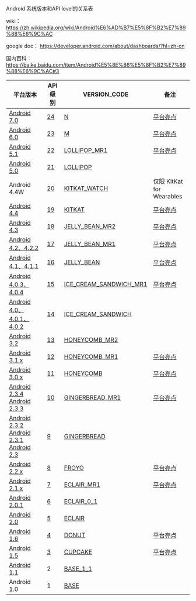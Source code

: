 Android 系统版本和API level的关系表

wiki： https://zh.wikipedia.org/wiki/Android%E6%AD%B7%E5%8F%B2%E7%89%88%E6%9C%AC

google doc： https://developer.android.com/about/dashboards/?hl=zh-cn

国内百科：https://baike.baidu.com/item/Android%E5%8E%86%E5%8F%B2%E7%89%88%E6%9C%AC#3


| 平台版本                                                     | API 级别                                                     | VERSION_CODE                                                 | 备注                                                         |
| ------------------------------------------------------------ | ------------------------------------------------------------ | ------------------------------------------------------------ | ------------------------------------------------------------ |
| [Android 7.0](https://developer.android.com/about/versions/nougat/android-7.0.html) | [24](https://developer.android.com/sdk/api_diff/24/changes.html) | [N](https://developer.android.com/reference/android/os/Build.VERSION_CODES.html#N) | [平台亮点](https://developer.android.com/about/versions/nougat/index.html) |
| [Android 6.0](https://developer.android.com/about/versions/marshmallow/android-6.0.html) | [23](https://developer.android.com/sdk/api_diff/23/changes.html) | [M](https://developer.android.com/reference/android/os/Build.VERSION_CODES.html#M) | [平台亮点](https://developer.android.com/about/versions/marshmallow/index.html) |
| [Android 5.1](https://developer.android.com/about/versions/android-5.1.html) | [22](https://developer.android.com/sdk/api_diff/22/changes.html) | [LOLLIPOP_MR1](https://developer.android.com/reference/android/os/Build.VERSION_CODES.html#LOLLIPOP_MR1) | [平台亮点](https://developer.android.com/about/versions/lollipop.html) |
| [Android 5.0](https://developer.android.com/about/versions/android-5.0.html) | [21](https://developer.android.com/sdk/api_diff/21/changes.html) | [LOLLIPOP](https://developer.android.com/reference/android/os/Build.VERSION_CODES.html#LOLLIPOP) |                                                              |
| Android 4.4W                                                 | [20](https://developer.android.com/sdk/api_diff/20/changes.html) | [KITKAT_WATCH](https://developer.android.com/reference/android/os/Build.VERSION_CODES.html#KITKAT_WATCH) | 仅限 KitKat for Wearables                                    |
| [Android 4.4](https://developer.android.com/about/versions/android-4.4.html) | [19](https://developer.android.com/sdk/api_diff/19/changes.html) | [KITKAT](https://developer.android.com/reference/android/os/Build.VERSION_CODES.html#KITKAT) | [平台亮点](https://developer.android.com/about/versions/kitkat.html) |
| [Android 4.3](https://developer.android.com/about/versions/android-4.3.html) | [18](https://developer.android.com/sdk/api_diff/18/changes.html) | [JELLY_BEAN_MR2](https://developer.android.com/reference/android/os/Build.VERSION_CODES.html#JELLY_BEAN_MR2) | [平台亮点](https://developer.android.com/about/versions/jelly-bean.html) |
| [Android 4.2、4.2.2](https://developer.android.com/about/versions/android-4.2.html) | [17](https://developer.android.com/sdk/api_diff/17/changes.html) | [JELLY_BEAN_MR1](https://developer.android.com/reference/android/os/Build.VERSION_CODES.html#JELLY_BEAN_MR1) | [平台亮点](https://developer.android.com/about/versions/jelly-bean.html#android-42) |
| [Android 4.1、4.1.1](https://developer.android.com/about/versions/android-4.1.html) | [16](https://developer.android.com/sdk/api_diff/16/changes.html) | [JELLY_BEAN](https://developer.android.com/reference/android/os/Build.VERSION_CODES.html#JELLY_BEAN) | [平台亮点](https://developer.android.com/about/versions/jelly-bean.html#android-41) |
| [Android 4.0.3、4.0.4](https://developer.android.com/about/versions/android-4.0.3.html) | [15](https://developer.android.com/sdk/api_diff/15/changes.html) | [ICE_CREAM_SANDWICH_MR1](https://developer.android.com/reference/android/os/Build.VERSION_CODES.html#ICE_CREAM_SANDWICH_MR1) | [平台亮点](https://developer.android.com/about/versions/android-4.0-highlights.html) |
| [Android 4.0、4.0.1、4.0.2](https://developer.android.com/about/versions/android-4.0.html) | [14](https://developer.android.com/sdk/api_diff/14/changes.html) | [ICE_CREAM_SANDWICH](https://developer.android.com/reference/android/os/Build.VERSION_CODES.html#ICE_CREAM_SANDWICH) |                                                              |
| [Android 3.2](https://developer.android.com/about/versions/android-3.2.html) | [13](https://developer.android.com/sdk/api_diff/13/changes.html) | [HONEYCOMB_MR2](https://developer.android.com/reference/android/os/Build.VERSION_CODES.html#HONEYCOMB_MR2) |                                                              |
| [Android 3.1.x](https://developer.android.com/about/versions/android-3.1.html) | [12](https://developer.android.com/sdk/api_diff/12/changes.html) | [HONEYCOMB_MR1](https://developer.android.com/reference/android/os/Build.VERSION_CODES.html#HONEYCOMB_MR1) | [平台亮点](https://developer.android.com/about/versions/android-3.1-highlights.html) |
| [Android 3.0.x](https://developer.android.com/about/versions/android-3.0.html) | [11](https://developer.android.com/sdk/api_diff/11/changes.html) | [HONEYCOMB](https://developer.android.com/reference/android/os/Build.VERSION_CODES.html#HONEYCOMB) | [平台亮点](https://developer.android.com/about/versions/android-3.0-highlights.html) |
| [Android 2.3.4 Android 2.3.3](https://developer.android.com/about/versions/android-2.3.3.html) | [10](https://developer.android.com/sdk/api_diff/10/changes.html) | [GINGERBREAD_MR1](https://developer.android.com/reference/android/os/Build.VERSION_CODES.html#GINGERBREAD_MR1) | [平台亮点](https://developer.android.com/about/versions/android-2.3-highlights.html) |
| [Android 2.3.2 Android 2.3.1 Android 2.3](https://developer.android.com/about/versions/android-2.3.html) | [9](https://developer.android.com/sdk/api_diff/9/changes.html) | [GINGERBREAD](https://developer.android.com/reference/android/os/Build.VERSION_CODES.html#GINGERBREAD) |                                                              |
| [Android 2.2.x](https://developer.android.com/about/versions/android-2.2.html) | [8](https://developer.android.com/sdk/api_diff/8/changes.html) | [FROYO](https://developer.android.com/reference/android/os/Build.VERSION_CODES.html#FROYO) | [平台亮点](https://developer.android.com/about/versions/android-2.2-highlights.html) |
| [Android 2.1.x](https://developer.android.com/about/versions/android-2.1.html) | [7](https://developer.android.com/sdk/api_diff/7/changes.html) | [ECLAIR_MR1](https://developer.android.com/reference/android/os/Build.VERSION_CODES.html#ECLAIR_MR1) | [平台亮点](https://developer.android.com/about/versions/android-2.0-highlights.html) |
| [Android 2.0.1](https://developer.android.com/about/versions/android-2.0.1.html) | [6](https://developer.android.com/sdk/api_diff/6/changes.html) | [ECLAIR_0_1](https://developer.android.com/reference/android/os/Build.VERSION_CODES.html#ECLAIR_0_1) |                                                              |
| [Android 2.0](https://developer.android.com/about/versions/android-2.0.html) | [5](https://developer.android.com/sdk/api_diff/5/changes.html) | [ECLAIR](https://developer.android.com/reference/android/os/Build.VERSION_CODES.html#ECLAIR) |                                                              |
| [Android 1.6](https://developer.android.com/about/versions/android-1.6.html) | [4](https://developer.android.com/sdk/api_diff/4/changes.html) | [DONUT](https://developer.android.com/reference/android/os/Build.VERSION_CODES.html#DONUT) | [平台亮点](https://developer.android.com/about/versions/android-1.6-highlights.html) |
| [Android 1.5](https://developer.android.com/about/versions/android-1.5.html) | [3](https://developer.android.com/sdk/api_diff/3/changes.html) | [CUPCAKE](https://developer.android.com/reference/android/os/Build.VERSION_CODES.html#CUPCAKE) | [平台亮点](https://developer.android.com/about/versions/android-1.5-highlights.html) |
| [Android 1.1](https://developer.android.com/about/versions/android-1.1.html) | 2                                                            | [BASE_1_1](https://developer.android.com/reference/android/os/Build.VERSION_CODES.html#BASE_1_1) |                                                              |
| Android 1.0                                                  | 1                                                            | [BASE](https://developer.android.com/reference/android/os/Build.VERSION_CODES.html#BASE) |                                                              |